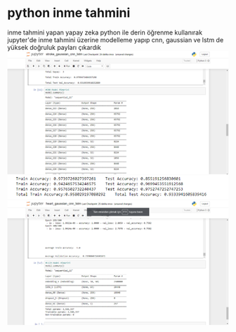 # python inme tahmini
 inme tahmini yapan yapay zeka
python ile derin öğrenme kullanırak jupyter'de inme tahmini üzerine modelleme yapıp cnn, gaussian ve lstm de yüksek doğruluk payları çıkardık
<img src=stroke_CNN1.png>
<img src=stroke_gaussian.png>
<img src=stroke_lstm.png>
